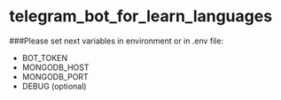 # telegram_bot_for_learn_languages

###Please set next variables in environment or in .env file:
* BOT_TOKEN
* MONGODB_HOST
* MONGODB_PORT
* DEBUG (optional)